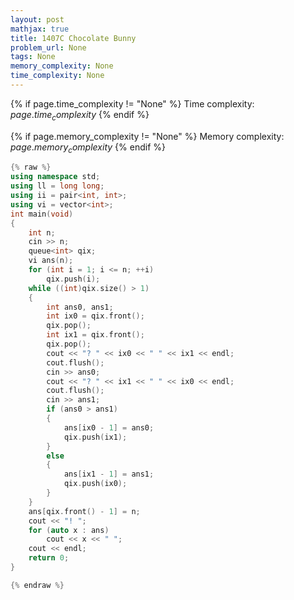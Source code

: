 ```yaml
---
layout: post
mathjax: true
title: 1407C Chocolate Bunny
problem_url: None
tags: None
memory_complexity: None
time_complexity: None
---
```




{% if page.time_complexity != "None" %}
Time complexity: ${{ page.time_complexity }}$
{% endif %}

{% if page.memory_complexity != "None" %}
Memory complexity: ${{ page.memory_complexity }}$
{% endif %}

```cpp
{% raw %}
using namespace std;
using ll = long long;
using ii = pair<int, int>;
using vi = vector<int>;
int main(void)
{
    int n;
    cin >> n;
    queue<int> qix;
    vi ans(n);
    for (int i = 1; i <= n; ++i)
        qix.push(i);
    while ((int)qix.size() > 1)
    {
        int ans0, ans1;
        int ix0 = qix.front();
        qix.pop();
        int ix1 = qix.front();
        qix.pop();
        cout << "? " << ix0 << " " << ix1 << endl;
        cout.flush();
        cin >> ans0;
        cout << "? " << ix1 << " " << ix0 << endl;
        cout.flush();
        cin >> ans1;
        if (ans0 > ans1)
        {
            ans[ix0 - 1] = ans0;
            qix.push(ix1);
        }
        else
        {
            ans[ix1 - 1] = ans1;
            qix.push(ix0);
        }
    }
    ans[qix.front() - 1] = n;
    cout << "! ";
    for (auto x : ans)
        cout << x << " ";
    cout << endl;
    return 0;
}

{% endraw %}
```